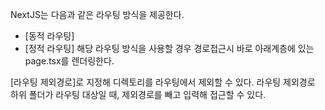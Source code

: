 NextJS는 다음과 같은 라우팅 방식을 제공한다.
- [동적 라우팅]
- [정적 라우팅]
해당 라우팅 방식을 사용할 경우 경로접근시 바로 아래계층에 있는 page.tsx를 렌더링한다.


[라우팅 제외경로]로 지정해 디렉토리를 라우팅에서 제외할 수 있다.
라우팅 제외경로 하위 폴더가 라우팅 대상일 때, 제외경로를 빼고 입력해 접근할 수 있다.




